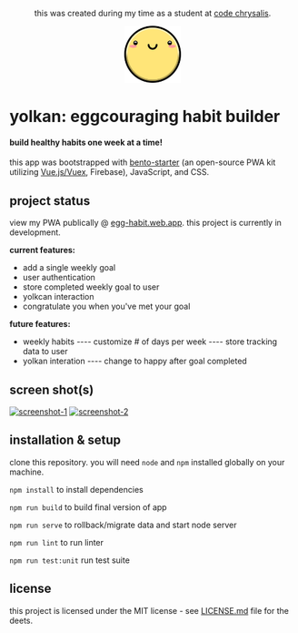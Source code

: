 <p align="center">this was created during my time as a student at <a href="https://codechrysalis.io">code chrysalis</a>.

</p>
<p align="center"><img src="./src/assets/img/happy-yolk.png" width="100px" /></p>

# yolkan: eggcouraging habit builder

#### build healthy habits one week at a time!

this app was bootstrapped with [bento-starter](https://bento-starter.netlify.com/overview/) (an open-source PWA kit utilizing [Vue.js/Vuex](https://vuex.vuejs.org/), Firebase), JavaScript, and CSS.

## project status

view my PWA publically @ [egg-habit.web.app](https://egg-habit.web.app/home/). this project is currently in development.

**current features:**

- add a single weekly goal
- user authentication
- store completed weekly goal to user
- yolkcan interaction
- congratulate you when you've met your goal

**future features:**

- weekly habits
---- customize # of days per week
---- store tracking data to user
- yolkan interation
---- change to happy after goal completed

## screen shot(s)

<a href="https://ibb.co/B6NN8gd"><img src="https://i.ibb.co/t2XXybk/screenshot-1.png" alt="screenshot-1" border="0"></a>
<a href="https://ibb.co/PDvRkJ4"><img src="https://i.ibb.co/WV4QC7F/screenshot-2.png" alt="screenshot-2" border="0"></a>
## installation & setup

clone this repository. you will need `node` and `npm` installed globally on your machine.

`npm install` to install dependencies

`npm run build` to build final version of app

`npm run serve` to rollback/migrate data and start node server

`npm run lint` to run linter

`npm run test:unit` run test suite

## license

this project is licensed under the MIT license - see [LICENSE.md](https://gist.github.com/PurpleBooth/LICENSE.md) file for the deets.
